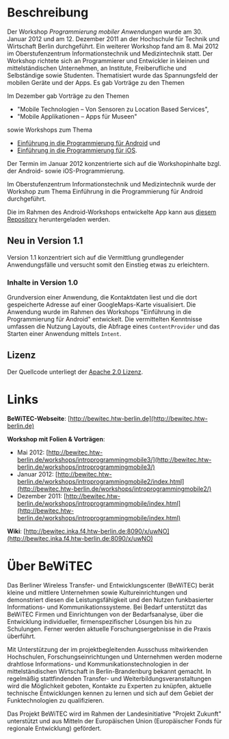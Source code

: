 # Beschreibung #

Der Workshop *Programmierung mobiler Anwendungen* wurde am 30. Januar 2012 und am 12. Dezember 2011 an der Hochschule für Technik und Wirtschaft Berlin durchgeführt. Ein weiterer Workshop fand am 8. Mai 2012 im Oberstufenzentrum Informationstechnik und Medizintechnik statt. Der Workshop richtete sich an Programmierer und Entwickler in kleinen und mittelständischen Unternehmen, an Institute, Freiberufliche und Selbständige sowie Studenten. Thematisiert wurde das Spannungsfeld der mobilen Geräte und der Apps. Es gab Vorträge zu den Themen

Im Dezember gab Vorträge zu den Themen

- "Mobile Technologien – Von Sensoren zu Location Based Services",
- "Mobile Applikationen – Apps für Museen"

sowie Workshops zum Thema  

- [Einführung in die Programmierung für Android](https://github.com/bewitec/Programmierung-mobiler-Anwendung---Android-Workshop) und  
- [Einführung in die Programmierung für iOS](https://github.com/bewitec/Programmierung-mobiler-Anwendung---iOS-Workshop).

Der Termin im Januar 2012 konzentrierte sich auf die Workshopinhalte bzgl. der Android- sowie iOS-Programmierung.

Im Oberstufenzentrum Informationstechnik und Medizintechnik wurde der Workshop zum Thema Einführung in die Programmierung für Android durchgeführt.

Die im Rahmen des Android-Workshops entwickelte App kann aus [diesem Repository](https://github.com/bewitec/Programmierung-mobiler-Anwendung---Android-Workshop) heruntergeladen werden.  

## Neu in Version 1.1 ##

Version 1.1 konzentriert sich auf die Vermittlung grundlegender Anwendungsfälle und versucht somit den Einstieg etwas zu erleichtern.

### Inhalte in Version 1.0 ###

Grundversion einer Anwendung, die Kontaktdaten liest und die dort gespeicherte Adresse auf einer GoogleMaps-Karte visualisiert. Die Anwendung wurde im Rahmen des Workshops "Einführung in die Programmierung für Android" entwickelt. Die vermittelten Kenntnisse umfassen die Nutzung Layouts, die Abfrage eines `ContentProvider` und das Starten einer Anwendung mittels `Intent`.

## Lizenz ##

Der Quellcode unterliegt der [Apache 2.0 Lizenz](http://www.apache.org/licenses/LICENSE-2.0).

# Links #

**BeWiTEC-Webseite**: [http://bewitec.htw-berlin.de](http://bewitec.htw-berlin.de)

**Workshop mit Folien & Vorträgen**:

- Mai 2012: [http://bewitec.htw-berlin.de/workshops/introprogrammingmobile3/](http://bewitec.htw-berlin.de/workshops/introprogrammingmobile3/)
- Januar 2012: [http://bewitec.htw-berlin.de/workshops/introprogrammingmobile2/index.html](http://bewitec.htw-berlin.de/workshops/introprogrammingmobile2/)
- Dezember 2011: [http://bewitec.htw-berlin.de/workshops/introprogrammingmobile/index.html](http://bewitec.htw-berlin.de/workshops/introprogrammingmobile/index.html)

**Wiki**: [http://bewitec.inka.f4.htw-berlin.de:8090/x/uwNO](http://bewitec.inka.f4.htw-berlin.de:8090/x/uwNO)

# Über BeWiTEC #

Das Berliner Wireless Transfer- und Entwicklungscenter (BeWiTEC) berät kleine und mittlere Unternehmen sowie Kultureinrichtungen und demonstriert diesen die Leistungsfähigkeit und den Nutzen funkbasierter Informations- und Kommunikationssysteme. Bei Bedarf unterstützt das BeWiTEC Firmen und Einrichtungen von der Bedarfsanalyse, über die Entwicklung individueller, firmenspezifischer Lösungen bis hin zu Schulungen. Ferner werden aktuelle Forschungsergebnisse in die Praxis überführt.

Mit Unterstützung der im projektbegleitenden Ausschuss mitwirkenden Hochschulen, Forschungseinrichtungen und Unternehmen werden moderne drahtlose Informations- und Kommunikationstechnologien in der mittelständischen Wirtschaft in Berlin-Brandenburg bekannt gemacht. In regelmäßig stattfindenden Transfer- und Weiterbildungsveranstaltungen wird die Möglichkeit geboten, Kontakte zu Experten zu knüpfen, aktuelle technische Entwicklungen kennen zu lernen und sich auf dem Gebiet der Funktechnologien zu qualifizieren.

Das Projekt BeWiTEC wird im Rahmen der Landesinitiative "Projekt Zukunft" unterstützt und aus Mitteln der Europäischen Union (Europäischer Fonds für regionale Entwicklung) gefördert.
